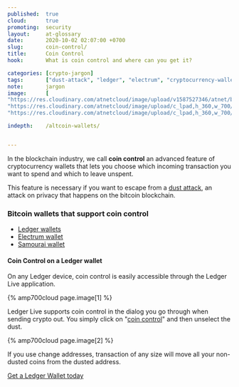 ```yaml
---
published:  true
cloud:      true
promoting:  security
layout:     at-glossary
date:       2020-10-02 02:07:00 +0700
slug:       coin-control/
title:      Coin Control
hook:       What is coin control and where can you get it?

categories: [crypto-jargon]
tags:       ["dust-attack", "ledger", "electrum", "cryptocurrency-wallet", "opsec", "og-crypto-tools"]
note:       jargon
image:      [
"https://res.cloudinary.com/atnetcloud/image/upload/v1587527346/atnet/blog_trading/pay-with-btc_ku4see.jpg",
"https://res.cloudinary.com/atnetcloud/image/upload/c_lpad,h_360,w_700/v1601626705/atnet/_glossary/Screenshot_2020-09-08_at_15.51.09_ele277.jpg",
"https://res.cloudinary.com/atnetcloud/image/upload/c_lpad,h_360,w_700/v1601626722/atnet/_glossary/Screenshot_2020-09-08_at_17.14.56_l40exk.jpg"]

indepth:    /altcoin-wallets/


---
```


In the blockchain industry, we call **coin control** an advanced feature of cryptocurrency wallets that lets you choose which incoming transaction you want to spend and which to leave unspent.

This feature is necessary if you want to escape from a [dust attack](/glossary/dust-attack/), an attack on privacy that happens on the bitcoin blockchain.

### Bitcoin wallets that support coin control

* [Ledger wallets](http://bit.ly/lnx-2020)
* [Electrum wallet](/glossary/electrum/)
* [Samourai wallet](/samourai-wallet-bitcoin-anonymity/)

#### Coin Control on a Ledger wallet

On any Ledger device, coin control is easily accessible through the Ledger Live application.

{% amp700cloud page.image[1] %}

Ledger Live supports coin control in the dialog you go through when sending crypto out. You simply click on "[coin control](/glossary/coin-control/)" and then unselect the dust.

{% amp700cloud page.image[2] %}

If you use change addresses, transaction of any size will move all your non-dusted coins from the dusted address.

<a href="http://bit.ly/lnx-2020" class="btn">Get a Ledger Wallet today</a>
